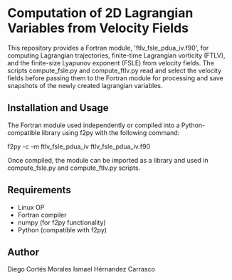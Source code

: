 # Computation of 2D Lagrangian Variables from Velocity Fields

This repository provides a Fortran module, 'ftlv_fsle_pdua_iv.f90', for computing Lagrangian trajectories, finite-time Lagrangian vorticity (FTLV), and the finite-size Lyapunov exponent (FSLE) from velocity fields.
The scripts compute_fsle.py and compute_ftlv.py read and select the velocity fields before passing them to the Fortran module for processing and save snapshots of the newly created lagrangian variables.

## Installation and Usage

The Fortran module used independently or compiled into a Python-compatible library using f2py with the following command:

f2py -c -m ftlv_fsle_pdua_iv ftlv_fsle_pdua_iv.f90

Once compiled, the module can be imported as a library and used in compute_fsle.py and compute_ftlv.py scripts.

## Requirements

- Linux OP
- Fortran compiler
- numpy (for f2py functionality)
- Python (compatible with f2py)

## Author

Diego Cortés Morales
Ismael Hérnandez Carrasco
